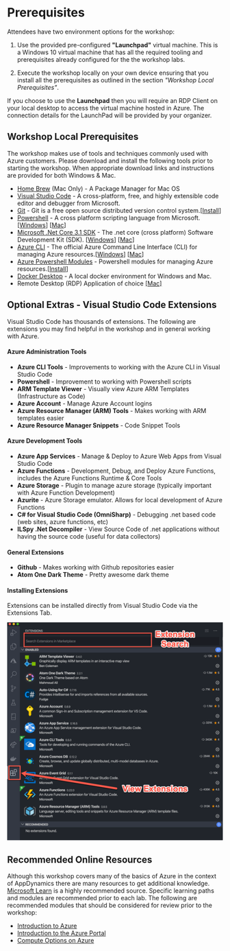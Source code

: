 # Prerequisites

Attendees have two environment options for the workshop:

1. Use the provided pre-configured **"Launchpad"** virtual machine. This is a Windows 10 virtual machine that has all the required tooling and prerequisites already configured for the the workshop labs.

2. Execute the workshop locally on your own device ensuring that you install all the prerequisites as outlined in the section *"Workshop Local Prerequisites"*.

If you choose to use the **Launchpad** then you will require an RDP Client on your local desktop to access the virtual machine hosted in Azure.  The connection details for the LaunchPad will be provided by your organizer. 

## Workshop Local Prerequisites

The workshop makes use of tools and techniques commonly used with Azure customers.  Please download and install the following tools prior to starting the workshop. When appropriate download links and instructions are provided for both Windows & Mac.

* [Home Brew](https://brew.sh/) (Mac Only) - A Package Manager for Mac OS
* [Visual Studio Code](https://code.visualstudio.com/) - A cross-platform, free, and highly extensible code editor and debugger from Microsoft.
* [Git](https://git-scm.com) - Git is a free open source distributed version control system.[[Install](https://git-scm.com)]
* [Powershell](https://docs.microsoft.com/en-us/powershell/scripting/overview?view=powershell-7) - A cross platform scripting language from Microsoft. [[Windows](https://docs.microsoft.com/en-us/powershell/scripting/install/installing-powershell-core-on-windows?view=powershell-7)] [[Mac](https://docs.microsoft.com/en-us/powershell/scripting/install/installing-powershell-core-on-macos?view=powershell-7)]
* [Microsoft .Net Core 3.1 SDK](https://dotnet.microsoft.com/download/dotnet-core/3.1) - The .net core (cross platform) Software Development Kit (SDK). [[Windows](https://dotnet.microsoft.com/download)] [[Mac](https://dotnet.microsoft.com/download)]
* [Azure CLI](https://docs.microsoft.com/en-us/cli/azure/what-is-azure-cli?view=azure-cli-latest) - The official Azure Command Line Interface (CLI) for managing Azure resources.[[Windows](https://docs.microsoft.com/en-us/cli/azure/install-azure-cli-windows?view=azure-cli-latest)] [[Mac](https://docs.microsoft.com/en-us/cli/azure/install-azure-cli-macos?view=azure-cli-latest)]
* [Azure Powershell Modules](https://docs.microsoft.com/en-us/powershell/azure/?view=azps-3.7.0) - Powershell modules for managing Azure resources.[[Install](https://docs.microsoft.com/en-us/powershell/azure/install-az-ps?view=azps-3.7.0)]
* [Docker Desktop](https://www.docker.com/) - A local docker environment for Windows and Mac.
* Remote Desktop (RDP) Application of choice [[Mac]](https://docs.microsoft.com/en-us/windows-server/remote/remote-desktop-services/clients/remote-desktop-mac)


## Optional Extras - Visual Studio Code Extensions

Visual Studio Code has thousands of extensions. The following are extensions you may find helpful in the workshop and in general working with Azure.

#### Azure Administration Tools

* **Azure CLI Tools** - Improvements to working with the Azure CLI in Visual Studio Code
* **Powershell** - Improvement to working with Powershell scripts
* **ARM Template Viewer** - Visually view Azure ARM Templates (Infrastructure as Code)
* **Azure Account** - Manage Azure Account logins
* **Azure Resource Manager (ARM) Tools** - Makes working with ARM templates easier
* **Azure Resource Manager Snippets** - Code Snippet Tools

#### Azure Development Tools

* **Azure App Services** - Manage & Deploy to Azure Web Apps from Visual Studio Code
* **Azure Functions** - Development, Debug, and Deploy Azure Functions, includes the Azure Functions Runtime & Core Tools
* **Azure Storage** - Plugin to manage azure storage (typically important with Azure Function Development)
* **Azurite** - Azure Storage emulator. Allows for local development of Azure Functions
* **C# for Visual Studio Code (OmniSharp)** - Debugging .net based code (web sites, azure functions, etc)
* **ILSpy .Net Decompiler** - View Source Code of .net applications without having the source code (useful for data collectors)

#### General Extensions

* **Github** - Makes working with Github repositories easier
* **Atom One Dark Theme** - Pretty awesome dark theme

#### Installing Extensions

Extensions can be installed directly from Visual Studio Code via the Extensions Tab.

![alt text][vsextensions]

[vsextensions]: ../images/prereqs/VS_Code_Extensions.png "Visual Studio Extensions"

## Recommended Online Resources

Although this workshop covers many of the basics of Azure in the context of AppDynamics there are many resources to get additional knowledge.  [Microsoft Learn](https://docs.microsoft.com/en-us/learn/) is a highly recommended source.  Specific learning paths and modules are recommended prior to each lab. The following are recommended modules that should be considered for review prior to the workshop:

* [Introduction to Azure](https://docs.microsoft.com/en-us/learn/modules/welcome-to-azure/)
* [Introduction to the Azure Portal](https://docs.microsoft.com/en-us/learn/modules/tour-azure-portal/)
* [Compute Options on Azure](https://docs.microsoft.com/en-us/learn/modules/intro-to-azure-compute/)